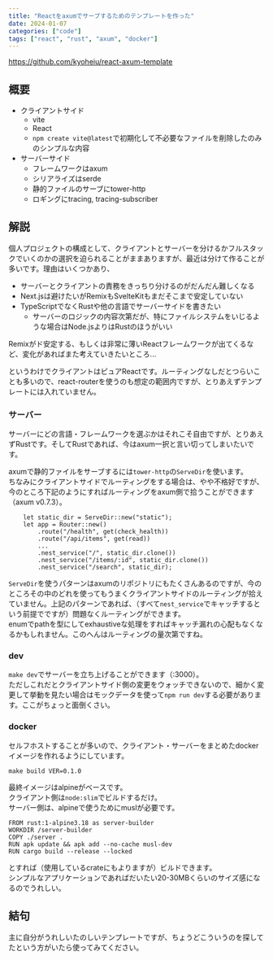 ```yaml
---
title: "Reactをaxumでサーブするためのテンプレートを作った"
date: 2024-01-07
categories: ["code"]
tags: ["react", "rust", "axum", "docker"]
---
```


https://github.com/kyoheiu/react-axum-template

## 概要
- クライアントサイド
  - vite
  - React
  - `npm create vite@latest`で初期化して不必要なファイルを削除したのみのシンプルな内容
- サーバーサイド
  - フレームワークはaxum
  - シリアライズはserde
  - 静的ファイルのサーブにtower-http
  - ロギングにtracing, tracing-subscriber
  
## 解説
個人プロジェクトの構成として、クライアントとサーバーを分けるかフルスタックでいくのかの選択を迫られることがままありますが、最近は分けて作ることが多いです。理由はいくつかあり、

- サーバーとクライアントの責務をきっちり分けるのがだんだん難しくなる
- Next.jsは避けたいがRemixもSvelteKitもまだそこまで安定していない
- TypeScriptでなくRustや他の言語でサーバーサイドを書きたい
  - サーバーのロジックの内容次第だが、特にファイルシステムをいじるような場合はNode.jsよりはRustのほうがいい

Remixがド安定する、もしくは非常に薄いReactフレームワークが出てくるなど、変化があればまた考えていきたいところ...

というわけでクライアントはピュアReactです。ルーティングなしだとつらいことも多いので、react-routerを使うのも想定の範囲内ですが、とりあえずテンプレートには入れていません。

### サーバー
サーバーにどの言語・フレームワークを選ぶかはそれこそ自由ですが、とりあえずRustです。そしてRustであれば、今はaxum一択と言い切ってしまいたいです。

axumで静的ファイルをサーブするには`tower-http`の`ServeDir`を使います。  
ちなみにクライアントサイドでルーティングをする場合は、やや不格好ですが、今のところ下記のようにすればルーティングをaxum側で拾うことができます（axum v0.7.3）。

```
    let static_dir = ServeDir::new("static");
    let app = Router::new()
        .route("/health", get(check_health))
        .route("/api/items", get(read))
        ...
        .nest_service("/", static_dir.clone())
        .nest_service("/items/:id", static_dir.clone())
        .nest_service("/search", static_dir);
```

`ServeDir`を使うパターンはaxumのリポジトリにもたくさんあるのですが、今のところその中のどれを使ってもうまくクライアントサイドのルーティングが拾えていません。上記のパターンであれば、（すべて`nest_service`でキャッチするという前提でですが）問題なくルーティングができます。  
enumでpathを型にしてexhaustiveな処理をすればキャッチ漏れの心配もなくなるかもしれません。このへんはルーティングの量次第ですね。

### dev
`make dev`でサーバーを立ち上げることができます（:3000）。  
ただしこれだとクライアントサイド側の変更をウォッチできないので、細かく変更して挙動を見たい場合はモックデータを使って`npm run dev`する必要があります。ここがちょっと面倒くさい。

### docker
セルフホストすることが多いので、クライアント・サーバーをまとめたdockerイメージを作れるようにしています。
```
make build VER=0.1.0
```
最終イメージはalpineがベースです。  
クライアント側は`node:slim`でビルドするだけ。  
サーバー側は、alpineで使うためにmuslが必要です。
```
FROM rust:1-alpine3.18 as server-builder
WORKDIR /server-builder
COPY ./server .
RUN apk update && apk add --no-cache musl-dev
RUN cargo build --release --locked
```
とすれば（使用しているcrateにもよりますが）ビルドできます。  
シンプルなアプリケーションであればだいたい20-30MBくらいのサイズ感になるのでうれしい。

## 結句
主に自分がうれしいたのしいテンプレートですが、ちょうどこういうのを探してたという方がいたら使ってみてください。
